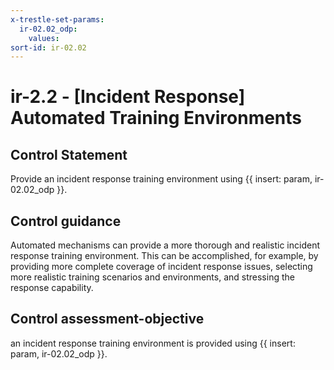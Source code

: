 ```yaml
---
x-trestle-set-params:
  ir-02.02_odp:
    values:
sort-id: ir-02.02
---
```


# ir-2.2 - \[Incident Response\] Automated Training Environments

## Control Statement

Provide an incident response training environment using {{ insert: param, ir-02.02_odp }}.

## Control guidance

Automated mechanisms can provide a more thorough and realistic incident response training environment. This can be accomplished, for example, by providing more complete coverage of incident response issues, selecting more realistic training scenarios and environments, and stressing the response capability.

## Control assessment-objective

an incident response training environment is provided using {{ insert: param, ir-02.02_odp }}.
